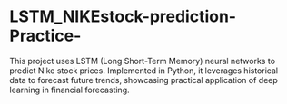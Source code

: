 # LSTM_NIKEstock-prediction-Practice-
This project uses LSTM (Long Short-Term Memory) neural networks to predict Nike stock prices. Implemented in Python, it leverages historical data to forecast future trends, showcasing practical application of deep learning in financial forecasting.
